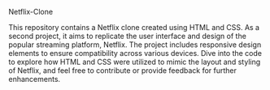 Netflix-Clone
 
This repository contains a Netflix clone created using HTML and CSS. As a second project, it aims to replicate the user interface and design of the popular streaming platform, Netflix. The project includes responsive design elements to ensure compatibility across various devices. Dive into the code to explore how HTML and CSS were utilized to mimic the layout and styling of Netflix, and feel free to contribute or provide feedback for further enhancements.
